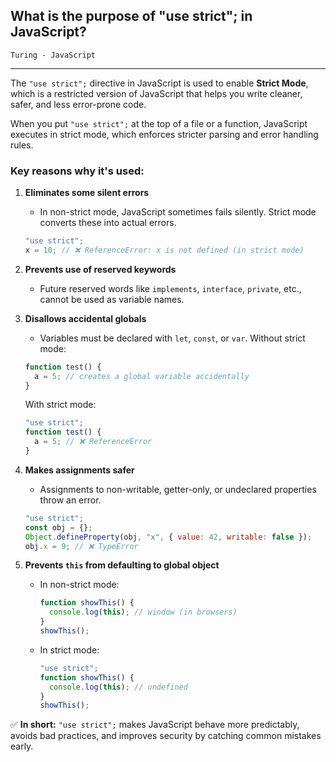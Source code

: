 ## What is the purpose of "use strict"; in JavaScript?
`Turing - JavaScript`

---

The `"use strict";` directive in JavaScript is used to enable **Strict Mode**, which is a restricted version of JavaScript that helps you write cleaner, safer, and less error-prone code.

When you put `"use strict";` at the top of a file or a function, JavaScript executes in strict mode, which enforces stricter parsing and error handling rules.

### Key reasons why it's used:

1. **Eliminates some silent errors**

   * In non-strict mode, JavaScript sometimes fails silently. Strict mode converts these into actual errors.

   ```js
   "use strict";
   x = 10; // ❌ ReferenceError: x is not defined (in strict mode)
   ```

2. **Prevents use of reserved keywords**

   * Future reserved words like `implements`, `interface`, `private`, etc., cannot be used as variable names.

3. **Disallows accidental globals**

   * Variables must be declared with `let`, `const`, or `var`.
     Without strict mode:

   ```js
   function test() {
     a = 5; // creates a global variable accidentally
   }
   ```

   With strict mode:

   ```js
   "use strict";
   function test() {
     a = 5; // ❌ ReferenceError
   }
   ```

4. **Makes assignments safer**

   * Assignments to non-writable, getter-only, or undeclared properties throw an error.

   ```js
   "use strict";
   const obj = {};
   Object.defineProperty(obj, "x", { value: 42, writable: false });
   obj.x = 9; // ❌ TypeError
   ```

5. **Prevents `this` from defaulting to global object**

   * In non-strict mode:

     ```js
     function showThis() {
       console.log(this); // window (in browsers)
     }
     showThis();
     ```
   * In strict mode:

     ```js
     "use strict";
     function showThis() {
       console.log(this); // undefined
     }
     showThis();
     ```


✅ **In short:** `"use strict";` makes JavaScript behave more predictably, avoids bad practices, and improves security by catching common mistakes early.
